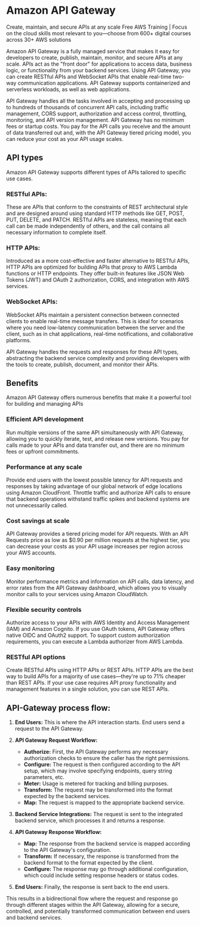# Amazon API Gateway
Create, maintain, and secure APIs at any scale
Free AWS Training | Focus on the cloud skills most relevant to you—choose from 600+ digital courses across 30+ AWS solutions

Amazon API Gateway is a fully managed service that makes it easy for developers to create, publish, maintain, monitor, and secure APIs at any scale. APIs act as the "front door" for applications to access data, business logic, or functionality from your backend services. Using API Gateway, you can create RESTful APIs and WebSocket APIs that enable real-time two-way communication applications. API Gateway supports containerized and serverless workloads, as well as web applications.

API Gateway handles all the tasks involved in accepting and processing up to hundreds of thousands of concurrent API calls, including traffic management, CORS support, authorization and access control, throttling, monitoring, and API version management. API Gateway has no minimum fees or startup costs. You pay for the API calls you receive and the amount of data transferred out and, with the API Gateway tiered pricing model, you can reduce your cost as your API usage scales.

## API types
Amazon API Gateway supports different types of APIs tailored to specific use cases.


### **RESTful APIs:**
These are APIs that conform to the constraints of REST architectural style and are designed around using standard HTTP methods like GET, POST, PUT, DELETE, and PATCH. RESTful APIs are stateless, meaning that each call can be made independently of others, and the call contains all necessary information to complete itself.

### **HTTP APIs:** 
Introduced as a more cost-effective and faster alternative to RESTful APIs, HTTP APIs are optimized for building APIs that proxy to AWS Lambda functions or HTTP endpoints. They offer built-in features like JSON Web Tokens (JWT) and OAuth 2 authorization, CORS, and integration with AWS services.

### **WebSocket APIs:** 
WebSocket APIs maintain a persistent connection between connected clients to enable real-time message transfers. This is ideal for scenarios where you need low-latency communication between the server and the client, such as in chat applications, real-time notifications, and collaborative platforms.

API Gateway handles the requests and responses for these API types, abstracting the backend service complexity and providing developers with the tools to create, publish, document, and monitor their APIs.
## Benefits
Amazon API Gateway offers numerous benefits that make it a powerful tool for building and managing APIs
### Efficient API development
Run multiple versions of the same API simultaneously with API Gateway, allowing you to quickly iterate, test, and release new versions. You pay for calls made to your APIs and data transfer out, and there are no minimum fees or upfront commitments.
### Performance at any scale
Provide end users with the lowest possible latency for API requests and responses by taking advantage of our global network of edge locations using Amazon CloudFront. Throttle traffic and authorize API calls to ensure that backend operations withstand traffic spikes and backend systems are not unnecessarily called.
### Cost savings at scale
API Gateway provides a tiered pricing model for API requests. With an API Requests price as low as $0.90 per million requests at the highest tier, you can decrease your costs as your API usage increases per region across your AWS accounts.
### Easy monitoring
Monitor performance metrics and information on API calls, data latency, and error rates from the API Gateway dashboard, which allows you to visually monitor calls to your services using Amazon CloudWatch.
### Flexible security controls
Authorize access to your APIs with AWS Identity and Access Management (IAM) and Amazon Cognito. If you use OAuth tokens, API Gateway offers native OIDC and OAuth2 support. To support custom authorization requirements, you can execute a Lambda authorizer from AWS Lambda.
### RESTful API options
Create RESTful APIs using HTTP APIs or REST APIs. HTTP APIs are the best way to build APIs for a majority of use cases—they're up to 71% cheaper than REST APIs. If your use case requires API proxy functionality and management features in a single solution, you can use REST APIs.

## API-Gateway process flow:

1. **End Users:** This is where the API interaction starts. End users send a request to the API Gateway.

2. **API Gateway Request Workflow:**
   - **Authorize:** First, the API Gateway performs any necessary authorization checks to ensure the caller has the right permissions.
   - **Configure:** The request is then configured according to the API setup, which may involve specifying endpoints, query string parameters, etc.
   - **Meter:** Usage is metered for tracking and billing purposes.
   - **Transform:** The request may be transformed into the format expected by the backend services.
   - **Map:** The request is mapped to the appropriate backend service.

3. **Backend Service Integrations:** The request is sent to the integrated backend service, which processes it and returns a response.

4. **API Gateway Response Workflow:**
   - **Map:** The response from the backend service is mapped according to the API Gateway's configuration.
   - **Transform:** If necessary, the response is transformed from the backend format to the format expected by the client.
   - **Configure:** The response may go through additional configuration, which could include setting response headers or status codes.

5. **End Users:** Finally, the response is sent back to the end users.

This results in a bidirectional flow where the request and response go through different stages within the API Gateway, allowing for a secure, controlled, and potentially transformed communication between end users and backend services.